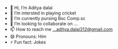 - 👋 Hi, I’m Aditya dalai
- 👀 I’m intersted in playing cricket
- 🌱 I’m currently pursing Bsc Comp.sc
- 💞️ I’m looking to collaborate on ...
- 📫 How to reach me ...aditya.dalai312@gmail.com
- 😄 Pronouns: Him
- ⚡ Fun fact: Jokes

<!---
adityaDalai1/adityaDalai1 is a ✨ special ✨ repository because its `README.md` (this file) appears on your GitHub profile.
You can click the Preview link to take a look at your changes.
--->
